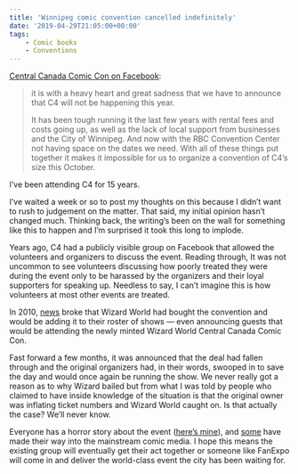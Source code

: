 ```yaml
---
title: 'Winnipeg comic convention cancelled indefinitely'
date: '2019-04-29T21:05:00+00:00'
tags:
    - Comic books
    - Conventions
---
```


[Central Canada Comic Con on Facebook](https://www.facebook.com/C4Con/posts/2176191772456589):

> it is with a heavy heart and great sadness that we have to announce that C4 will not be happening this year.
>
> It has been tough running it the last few years with rental fees and costs going up, as well as the lack of local support from businesses and the City of Winnipeg. And now with the RBC Convention Center not having space on the dates we need. With all of these things put together it makes it impossible for us to organize a convention of C4’s size this October.

I’ve been attending C4 for 15 years.

I’ve waited a week or so to post my thoughts on this because I didn’t want to rush to judgement on the matter. That said, my initial opinion hasn’t changed much. Thinking back, the writing’s been on the wall for something like this to happen and I’m surprised it took this long to implode.

Years ago, C4 had a publicly visible group on Facebook that allowed the volunteers and organizers to discuss the event. Reading through, It was not uncommon to see volunteers discussing how poorly treated they were during the event only to be harassed by the organizers and their loyal supporters for speaking up. Needless to say, I can’t imagine this is how volunteers at most other events are treated.

In 2010, [news](https://joeshusterawards.com/2010/11/04/its-official-wizard-has-obtained-the-c4-central-canada-comic-con/) broke that Wizard World had bought the convention and would be adding it to their roster of shows — even announcing guests that would be attending the newly minted Wizard World Central Canada Comic Con.

Fast forward a few months, it was announced that the deal had fallen through and the original organizers had, in their words, swooped in to save the day and would once again be running the show. We never really got a reason as to why Wizard bailed but from what I was told by people who claimed to have inside knowledge of the situation is that the original owner was inflating ticket numbers and Wizard World caught on. Is that actually the case? We’ll never know.

Everyone has a horror story about the event ([here’s mine](https://www.reddit.com/r/Winnipeg/comments/7ad7zx/anyone_this_comic_con_was_as_bad_as_he_says/dp96i2b?utm_source=share&utm_medium=web2x)), and [some](https://www.comicsbeat.com/when-a-con-goes-badly-area-man-claims-c4-winnipeg-was-the-worst-convention-i-have-ever-attended/) have made their way into the mainstream comic media. I hope this means the existing group will eventually get their act together or someone like FanExpo will come in and deliver the world-class event the city has been waiting for.
